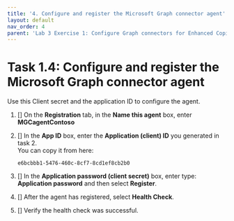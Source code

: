 ```yaml
---
title: '4. Configure and register the Microsoft Graph connector agent'
layout: default
nav_order: 4
parent: 'Lab 3 Exercise 1: Configure Graph connectors for Enhanced Copilot Experience'
---
```


# Task 1.4: Configure and register the Microsoft Graph connector agent

Use this Client secret and the application ID to configure the agent.

1. [] On the **Registration** tab, in the **Name this agent** box, enter **MGCagentContoso**

1. [] In the **App ID** box, enter the **Application (client) ID** you generated in task 2.  
    You can copy it from here:
	
	```
	e6bcbbb1-5476-460c-8cf7-8cd1ef8cb2b0
	```

1. [] In the **Application password (client secret)** box, enter type: **Application password** and then select **Register**.  


1. [] After the agent has registered, select **Health Check**.  


1. [] Verify the health check was successful.